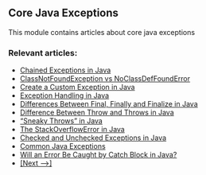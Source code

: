 ## Core Java Exceptions

This module contains articles about core java exceptions

### Relevant articles:
- [Chained Exceptions in Java](https://www.baeldung.com/java-chained-exceptions)
- [ClassNotFoundException vs NoClassDefFoundError](https://www.baeldung.com/java-classnotfoundexception-and-noclassdeffounderror)
- [Create a Custom Exception in Java](https://www.baeldung.com/java-new-custom-exception)
- [Exception Handling in Java](https://www.baeldung.com/java-exceptions)
- [Differences Between Final, Finally and Finalize in Java](https://www.baeldung.com/java-final-finally-finalize)
- [Difference Between Throw and Throws in Java](https://www.baeldung.com/java-throw-throws)
- [“Sneaky Throws” in Java](https://www.baeldung.com/java-sneaky-throws)
- [The StackOverflowError in Java](https://www.baeldung.com/java-stack-overflow-error)
- [Checked and Unchecked Exceptions in Java](https://www.baeldung.com/java-checked-unchecked-exceptions)
- [Common Java Exceptions](https://www.baeldung.com/java-common-exceptions)
- [Will an Error Be Caught by Catch Block in Java?](https://www.baeldung.com/java-error-catch)
- [[Next -->]](/core-java-modules/core-java-exceptions-2)